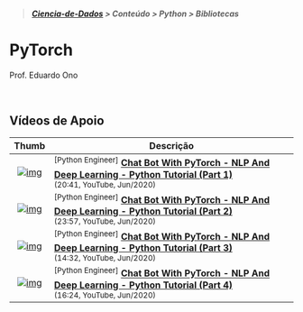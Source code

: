 > <h5><a href="https://github.com/eduardo-ono/Ciencia-de-Dados">Ciencia-de-Dados</a> > Conteúdo > Python > Bibliotecas</h5>

# PyTorch

Prof. Eduardo Ono

<br>

## Vídeos de Apoio

| Thumb | Descrição |
| :-: | --- |
| [![img](https://img.youtube.com/vi/RpWeNzfSUHw/default.jpg)](https://www.youtube.com/watch?v=RpWeNzfSUHw) | <sup>[Python Engineer]</sup> [__Chat Bot With PyTorch - NLP And Deep Learning - Python Tutorial (Part 1)__](https://www.youtube.com/watch?v=RpWeNzfSUHw)<br> <sub>(20:41, YouTube, Jun/2020)</sub>
| [![img](https://img.youtube.com/vi/8qwowmiXANQ/default.jpg)](https://www.youtube.com/watch?v=8qwowmiXANQ) | <sup>[Python Engineer]</sup> [__Chat Bot With PyTorch - NLP And Deep Learning - Python Tutorial (Part 2)__](https://www.youtube.com/watch?v=8qwowmiXANQ)<br> <sub>(23:57, YouTube, Jun/2020)</sub>
| [![img](https://img.youtube.com/vi/Da-iHgrmHYg/default.jpg)](https://www.youtube.com/watch?v=Da-iHgrmHYg) | <sup>[Python Engineer]</sup> [__Chat Bot With PyTorch - NLP And Deep Learning - Python Tutorial (Part 3)__](https://www.youtube.com/watch?v=Da-iHgrmHYg)<br> <sub>(14:32, YouTube, Jun/2020)</sub>
| [![img](https://img.youtube.com/vi/k1SzvvFtl4w/default.jpg)](https://www.youtube.com/watch?v=k1SzvvFtl4w) | <sup>[Python Engineer]</sup> [__Chat Bot With PyTorch - NLP And Deep Learning - Python Tutorial (Part 4)__](https://www.youtube.com/watch?v=k1SzvvFtl4w)<br> <sub>(16:24, YouTube, Jun/2020)</sub>


<br>
